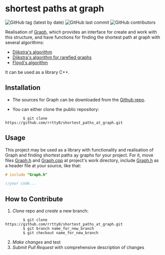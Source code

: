 # shortest paths at graph

![GitHub tag (latest by date)](https://img.shields.io/github/v/tag/rrtty0/shortest_paths_at_graph)
![GitHub last commit](https://img.shields.io/github/last-commit/rrtty0/shortest_paths_at_graph)
![GitHub contributors](https://img.shields.io/github/contributors/rrtty0/shortest_paths_at_graph)

Realisation of [Graph](https://en.wikipedia.org/wiki/Graph_(discrete_mathematics)), which provides an interface for create and work with this structure, and have functions for finding the shortest path at graph with several algorithms:
- [Dijkstra's algorithm](https://en.wikipedia.org/wiki/Dijkstra%27s_algorithm)
- [Dijkstra's algorithm for rarefied graphs](https://e-maxx.ru/algo/dijkstra_sparse)
- [Floyd's algorithm](https://en.wikipedia.org/wiki/Floyd%E2%80%93Warshall_algorithm)

It can be used as a library C++.

## Installation
- The sources for Graph can be downloaded from the [Github repo](https://github.com/rrtty0/shortest_paths_at_graph.git).

* You can either clone the public repository:
```
        $ git clone https://github.com/rrtty0/shortest_paths_at_graph.git 
```
## Usage

This project may be used as a library with functionality and realisation of Graph and finding shortest paths ay graphs for your project. For it, move files [Graph.h](./source/Graph.h) and [Graph.cpp](./source/Graph.cpp) at project's work directory, include [Graph.h](./source/Graph.h) as a header file at your source, like that:
```C++
# include "Graph.h"

//your code...
```

## How to Contribute
1. _Clone_ repo and _create_ a new branch:
```
        $ git clone https://github.com/rrtty0/shortest_paths_at_graph.git
        $ git branch name_for_new_branch
        $ git checkout name_for_new_branch
```
2. _Make changes_ and test
3. _Submit Pull Request_ with comprehensive description of changes